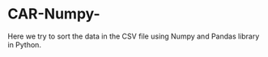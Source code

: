 # CAR-Numpy-

Here we try to sort the data in the CSV file using Numpy and Pandas library in Python.
